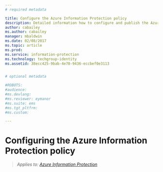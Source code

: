 ```yaml
---
# required metadata

title: Configure the Azure Information Protection policy
description: Detailed information how to configure and publish the Azure Information Protection policy.
author: cabailey
ms.author: cabailey
manager: mbaldwin
ms.date: 02/08/2017
ms.topic: article
ms.prod:
ms.service: information-protection
ms.technology: techgroup-identity
ms.assetid: 38ecc425-9bab-4e70-9436-eccbef0e3113


# optional metadata

#ROBOTS:
#audience:
#ms.devlang:
#ms.reviewer: eymanor
#ms.suite: ems
#ms.tgt_pltfrm:
#ms.custom:

---
```


# Configuring the Azure Information Protection policy 

>*Applies to: [Azure Information Protection](https://azure.microsoft.com/pricing/details/information-protection)*

